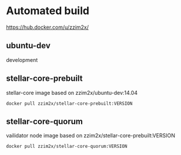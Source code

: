 # Automated build

https://hub.docker.com/u/zzim2x/

## ubuntu-dev

development

## stellar-core-prebuilt

stellar-core image based on zzim2x/ubuntu-dev:14.04

```
docker pull zzim2x/stellar-core-prebuilt:VERSION
```

## stellar-core-quorum

vailidator node image based on zzim2x/stellar-core-prebuilt:VERSION

```
docker pull zzim2x/stellar-core-quorum:VERSION
```
